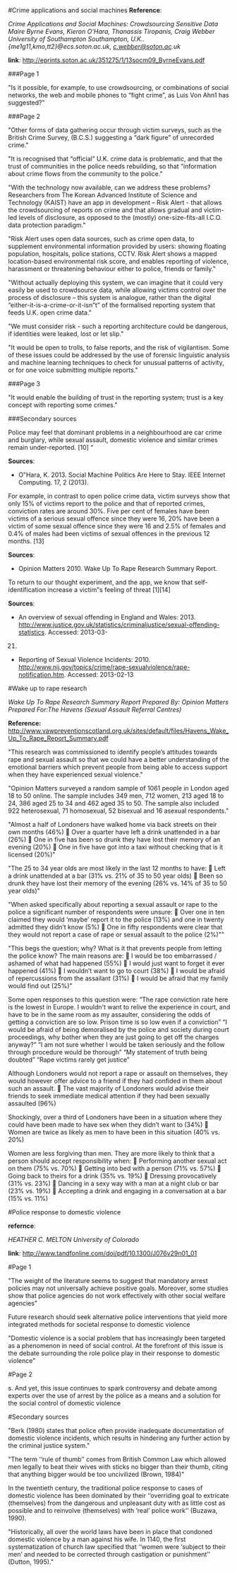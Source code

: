 #Crime applications and social machines
__Reference__: 

_Crime Applications and Social Machines: Crowdsourcing Sensitive Data Maire Byrne Evans, Kieron O’Hara, Thanassis Tiropanis, Craig Webber University of Southampton Southampton, U.K.. {me1g11,kmo,tt2}@ecs.soton.ac.uk, c.webber@soton.ac.uk_

__link__: http://eprints.soton.ac.uk/351275/1/13socm09_ByrneEvans.pdf

###Page 1

"Is it possible, for
example, to use crowdsourcing, or combinations of social
networks, the web and mobile phones to “fight crime”, as Luis
Von Ahn1
has suggested?" 

###Page 2

"Other forms of data gathering occur
through victim surveys, such as the British Crime Survey,
(B.C.S.) suggesting a “dark figure” of unrecorded crime."

"It is recognised that “official” U.K. crime data is problematic, and
that the trust of communities in the police needs rebuilding, so
that “information about crime flows from the community to the
police."

"With the technology now available, can we address these
problems? Researchers from The Korean Advanced Institute of
Science and Technology (KAIST) have an app in development –
Risk Alert - that allows the crowdsourcing of reports on crime and
that allows gradual and victim-led levels of disclosure, as opposed
to the (mostly) one-size-fits-all I.C.O. data protection paradigm."

"Risk Alert uses open data sources, such as crime open data, to
supplement environmental information provided by users:
showing floating population, hospitals, police stations, CCTV.
Risk Alert shows a mapped location-based environmental risk
score, and enables reporting of violence, harassment or
threatening behaviour either to police, friends or family."

"Without actually deploying this system, we can imagine that it
could very easily be used to crowdsource data, while allowing
victims control over the process of disclosure – this system is
analogue, rather than the digital “either-it-is-a-crime-or-it-isn‟t” of
the formalised reporting system that feeds U.K. open crime data."

"We must consider risk - such a reporting architecture could be dangerous, if
identities were leaked, lost or let slip."

"It would be open to trolls, to false
reports, and the risk of vigilantism. Some of these issues could be
addressed by the use of forensic linguistic analysis and machine
learning techniques to check for unusual patterns of activity, or
for one voice submitting multiple reports."

###Page 3

"It would enable the building
of trust in the reporting system; trust is a key concept with
reporting some crimes."

###Secondary sources

Police may
feel that dominant problems in a neighbourhood are car crime and
burglary, while sexual assault, domestic violence and similar
crimes remain under-reported. [10] “

__Sources__: 

* O‟Hara, K. 2013. Social Machine Politics Are Here to
Stay. IEEE Internet Computing. 17, 2 (2013).

For example, in contrast to open police crime data, victim surveys
show that only 15% of victims report to the police and that of
reported crimes, conviction rates are around 30%. Five per cent of
females have been victims of a serious sexual offence since they
were 16, 20% have been a victim of some sexual offence since
they were 16 and 2.5% of females and 0.4% of males had been
victims of sexual offences in the previous 12 months. [13]

__Sources__: 

* Opinion Matters 2010. Wake Up To Rape Research
Summary Report.

To return to our
thought experiment, and the app, we know that self-identification
increase a victim‟s feeling of threat [1][14]

__Sources__: 

* An overview of sexual offending in England and Wales: 2013. http://www.justice.gov.uk/statistics/criminaljustice/sexual-offending-statistics. Accessed: 2013-03-
21.

* Reporting of Sexual Violence Incidents: 2010.
http://www.nij.gov/topics/crime/rape-sexualviolence/rape-notification.htm.
Accessed: 2013-02-13

#Wake up to rape research

_Wake Up To Rape Research Summary Report Prepared By: Opinion Matters Prepared For:The Havens (Sexual Assault Referral Centres)_

__Reference:__
http://www.vawpreventionscotland.org.uk/sites/default/files/Havens_Wake_Up_To_Rape_Report_Summary.pdf

"This research was commissioned to identify people’s attitudes towards rape and sexual assault so that we could have a better understanding of the emotional barriers which prevent people from being able to access support when they have experienced sexual violence."

"Opinion Matters surveyed a random sample of 1061 people in London aged 18 to 50 online.
The sample includes 349 men, 712 women, 213 aged 18 to 24, 386 aged 25 to 34 and 462
aged 35 to 50. The sample also included 922 heterosexual, 71 homosexual, 52 bisexual and
16 asexual respondents."

"Almost a half of Londoners have walked home via back streets on their own months (46%)
 Over a quarter have left a drink unattended in a bar (26%)
 One in five has been so drunk they have lost their memory of an evening (20%)
 One in five have got into a taxi without checking that is it licensed (20%)"

"The 25 to 34 year olds are most likely in the last 12 months to have:
 Left a drink unattended at a bar (31% vs. 21% of 35 to 50 year olds)
 Been so drunk they have lost their memory of the evening (26% vs. 14% of 35 to 50 year olds)"

"When asked specifically about reporting a sexual assault or rape to the police a significant
number of respondents were unsure:
 Over one in ten claimed they would ‘maybe’ report it to the police (13%) and one in twenty admitted they didn’t know (5%)  One in fifty respondents were clear that they would not report a case of rape or sexual assault to the police (2%)""

"This begs the question; why? What is it that prevents people from letting the police know?
The main reasons are:
 I would be too embarrassed / ashamed of what had happened (55%)
 I would just want to forget it ever happened (41%)
 I wouldn’t want to go to court (38%)
 I would be afraid of repercussions from the assailant (31%)
 I would be afraid that my family would find out (25%)"


Some open responses to this question were:
“The rape conviction rate here is the lowest in Europe. I wouldn't want to relive the experience in
court, and have to be in the same room as my assaulter, considering the odds of getting a
conviction are so low. Prison time is so low even if a conviction”
“I would be afraid of being demoralised by the police and society during court proceedings, why
bother when they are just going to get off the charges anyway?”
“I am not sure whether I would be taken seriously and the follow through procedure would be
thorough”
“My statement of truth being doubted”
“Rape victims rarely get justice”

Although Londoners would not report a rape or assault on themselves, they would
however offer advice to a friend if they had confided in them about such an assault.
 The vast majority of Londoners would advise their friends to seek immediate medical
attention if they had been sexually assaulted (96%)

Shockingly, over a third of Londoners have been in a situation where they could have
been made to have sex when they didn’t want to (34%)
 Women are twice as likely as men to have been in this situation (40% vs. 20%)

Women are less forgiving than men. They are more likely to think that a person should
accept responsibility when:
 Performing another sexual act on them (75% vs. 70%)
 Getting into bed with a person (71% vs. 57%)
 Going back to theirs for a drink (35% vs. 19%)
 Dressing provocatively (31% vs. 23%)
 Dancing in a sexy way with a man at a night club or bar (23% vs. 19%)
 Accepting a drink and engaging in a conversation at a bar (15% vs. 11%)


#Police response to domestic violence

__refernce__: 

_HEATHER C. MELTON University of Colorado_

__link__: http://www.tandfonline.com/doi/pdf/10.1300/J076v29n01_01

#Page 1

"The weight of the literature seems to suggest that
mandatory arrest policies may not universally achieve positive goals. Moreover,
some studies show that police agencies do not work effectively with
other social welfare agencies"

Future research should seek alternative police
interventions that yield more integrated methods for societal response to domestic
violence

"Domestic violence is a social problem that has increasingly been targeted
as a phenomenon in need of social control. At the forefront of this issue is the
debate surrounding the role police play in their response to domestic violence"

#Page 2

s. And yet, this issue continues
to spark controversy and debate among experts over the use of arrest by the
police as a means and a solution for the social control of domestic violence



#Secondary sources

"Berk (1980) states that police often provide inadequate documentation
of domestic violence incidents, which results in hindering any further action
by the criminal justice system."

"The term ‘‘rule of thumb’’ comes from British Common
Law which allowed men legally to beat their wives with sticks no bigger
than their thumb, citing that anything bigger would be too uncivilized
(Brown, 1984)"

In the twentieth century, the traditional police response to cases of domestic
violence has been dominated by their ‘‘overriding goal to extricate (themselves)
from the dangerous and unpleasant duty with as little cost as possible
and to reinvolve (themselves) with ‘real’ police work’’ (Buzawa, 1990).

"Historically, all over the world laws have been in place that condoned domestic
violence by a man against his wife. In 1140, the first systematization of
church law specified that ‘‘women were ‘subject to their men’ and needed to
be corrected through castigation or punishment’’ (Dutton, 1995)."
